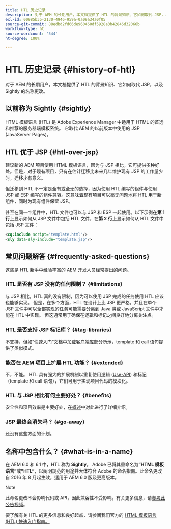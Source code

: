 ```yaml
---
title: HTL 历史记录
description: 对于 AEM 的长期用户，本文档提供了 HTL 的背景知识、它如何取代 JSP，以及 Sightly 的名称更改。
exl-id: 00985b35-2130-4946-959a-0a09a34a0f05
source-git-commit: 88edbd2fd66de960460df5928a3b42846d32066b
workflow-type: ht
source-wordcount: '544'
ht-degree: 100%

---
```



# HTL 历史记录 {#history-of-htl}

对于 AEM 的长期用户，本文档提供了 HTL 的背景知识、它如何取代 JSP，以及 Sightly 的名称更改。

## 以前称为 Sightly {#sightly}

HTML 模板语言 (HTL) 是 Adobe Experience Manager 中适用于 HTML 的首选和推荐的服务器端模板系统。 它取代 AEM 的以前版本中使用的 JSP (JavaServer Pages)。

## HTL 优于 JSP {#htl-over-jsp}

建议新的 AEM 项目使用 HTML 模板语言，因为与 JSP 相比，它可提供多种好处。但是，对于现有项目，只有在估计迁移比未来几年维护现有 JSP 的工作量少时，迁移才有意义。

但迁移到 HTL 不一定是全有或全无的选择，因为使用 HTL 编写的组件与使用 JSP 或 ESP 编写的组件兼容。这意味着现有项目可以毫无问题地将 HTL 用于新组件，同时为现有组件保留 JSP。

甚至在同一个组件中，HTL 文件也可以与 JSP 和 ESP 一起使用。以下示例在&#x200B;**第 1 行**&#x200B;上显示如何从 JSP 文件中包括 HTL 文件，在&#x200B;**第 2 行**&#x200B;上显示如何从 HTL 文件中包括 JSP 文件：

```xml
<cq:include script="template.html"/>
<sly data-sly-include="template.jsp"/>
```

## 常见问题解答 {#frequently-asked-questions}

这些是 HTL 新手中经验丰富的 AEM 开发人员经常提出的问题。

### HTL 是否有 JSP 没有的任何限制？ {#limitations}

与 JSP 相比，HTL 真的没有限制，因为可以使用 JSP 完成的任务使用 HTL 应该也能够实现。 但是，在多个方面，HTL 在设计上比 JSP 更严格，并且在单个 JSP 文件中可以全部实现的任务可能需要分离到 Java 类或 JavaScript 文件中才能在 HTL 中实现。 但这通常用于确保在逻辑和标记之间良好地分离关注点。

### HTL 是否支持 JSP 标记库？ {#tag-libraries}

不支持，但如”快速入门“文档中[加载客户端库](getting-started.md#loading-client-libraries)部分所示，template 和 call 语句提供了类似模式。

### 能否在 AEM 项目上扩展 HTL 功能？ {#extended}

不，不能。 HTL 具有强大的扩展机制以重复使用逻辑 ([Use-API](#use-api-for-accessing-logic)) 和标记（template 和 call 语句），它们可用于实现项目代码的模块化。

### HTL 与 JSP 相比有何主要好处？ {#benefits}

安全性和项目效率是主要好处，在[概述](overview.md)中对此进行了详细介绍。

### JSP 最终会消失吗？ {#go-away}

还没有这些方面的计划。

## 名称中包含什么？ {#what-is-in-a-name}

在 AEM 6.0 和 6.1 中，HTL 称为 **Sightly**。 Adobe 已将其重命名为&#x200B;**“HTML 模板语言”**&#x200B;或&#x200B;**”HTL“**，以阐明规范的用途并大体符合 Adobe 的命名指南。此命名更改自 2016 年 8 月起生效，适用于 AEM 6.0 版及更高版本。

>[!NOTE]
>
>此命名更改不会影响代码或 API，因此兼容性不受影响。有关更多信息，请[参考此公告视频](https://helpx.adobe.com/cn/experience-manager/how-to/announce-htl.html)。

要了解有关 HTL 的更多信息和良好起点，请参阅我们官方的 [HTML 模板语言 (HTL) 快速入门指南。](overview.md)
